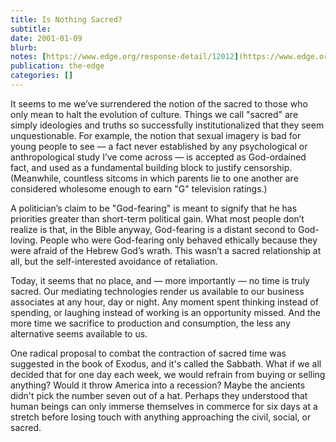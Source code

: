 ```yaml
---
title: Is Nothing Sacred?
subtitle: 
date: 2001-01-09
blurb: 
notes: [https://www.edge.org/response-detail/12012](https://www.edge.org/response-detail/12012 "https://www.edge.org/response-detail/12012")
publication: the-edge
categories: []
---
```


It seems to me we’ve surrendered the notion of the sacred to those who only mean to halt the evolution of culture. Things we call "sacred" are simply ideologies and truths so successfully institutionalized that they seem unquestionable. For example, the notion that sexual imagery is bad for young people to see — a fact never established by any psychological or anthropological study I’ve come across — is accepted as God-ordained fact, and used as a fundamental building block to justify censorship. (Meanwhile, countless sitcoms in which parents lie to one another are considered wholesome enough to earn "G" television ratings.)

A politician’s claim to be "God-fearing" is meant to signify that he has priorities greater than short-term political gain. What most people don’t realize is that, in the Bible anyway, God-fearing is a distant second to God-loving. People who were God-fearing only behaved ethically because they were afraid of the Hebrew God’s wrath. This wasn’t a sacred relationship at all, but the self-interested avoidance of retaliation.

Today, it seems that no place, and — more importantly — no time is truly sacred. Our mediating technologies render us available to our business associates at any hour, day or night. Any moment spent thinking instead of spending, or laughing instead of working is an opportunity missed. And the more time we sacrifice to production and consumption, the less any alternative seems available to us.

One radical proposal to combat the contraction of sacred time was suggested in the book of Exodus, and it's called the Sabbath. What if we all decided that for one day each week, we would refrain from buying or selling anything? Would it throw America into a recession? Maybe the ancients didn't pick the number seven out of a hat. Perhaps they understood that human beings can only immerse themselves in commerce for six days at a stretch before losing touch with anything approaching the civil, social, or sacred.
